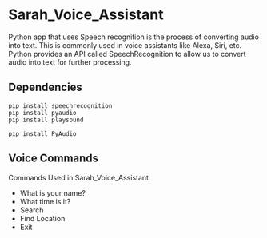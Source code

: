 # Sarah_Voice_Assistant

Python app that uses Speech recognition is the process of converting audio into text. This is commonly used in voice assistants like Alexa, Siri, etc. Python provides an API called SpeechRecognition to allow us to convert audio into text for further processing. 

## Dependencies

```
pip install speechrecognition
pip install pyaudio
pip install playsound
```

``` pip install PyAudio ```

## Voice Commands
Commands Used in Sarah_Voice_Assistant

- What is your name?
- What time is it?
- Search
- Find Location
- Exit
